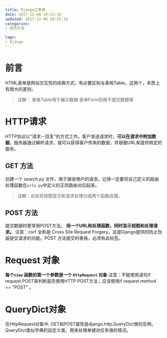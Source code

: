```yaml
---
title: Django之表单
date: 2017-12-08 18:15:18
updated: 2017-12-08 18:15:18
categories:
- 网页开发

tags:
- Django
---
```

# 前言
HTML表单是网站交互性的经典方式。有必要区别与表格Table。这两个，本质上有很大的差别。

<!-- more -->

> 注解：
> 表格Table用于展示数据
> 表单Form则用于提交数据等
 
# HTTP请求
HTTP协议以"请求－回复"的方式工作。客户发送请求时，**可以在请求中附加数据**。服务器通过解析请求，就可以获得客户传来的数据，并根据URL来提供特定的服务。

## GET 方法
创建一个 search.py 文件，用于接收用户的请求。记得一定要将自己定义的路由处理函数在`urls.py`中定义的正则路由对应起来。
> 注解：此处将视图显示和请求处理分成两个函数处理。

## POST 方法
提交数据时更常用POST方法。
**用一个URL和处理函数，同时显示视图和处理请求。**
注意：csrf 全称是 Cross Site Request Forgery。这是Django提供的防止伪装提交请求的功能。POST 方法提交的表格，必须有此标签。

# Request 对象
**每个`view` 函数的第一个参数是一个 `HttpRequest` 对象**
注意：不能使用语句if request.POST来判断是否使用HTTP POST方法；应该使用if request.method == "POST" 。


# QueryDict对象
在HttpRequest对象中, GET和POST属性是django.http.QueryDict类的实例。
QueryDict类似字典的自定义类，用来处理单键对应多值的情况。